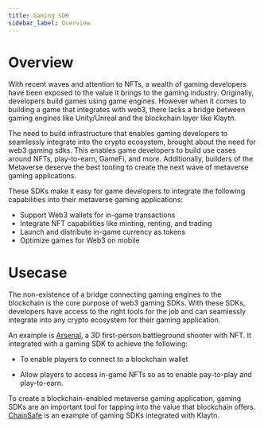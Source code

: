 ```yaml
---
title: Gaming SDK
sidebar_label: Overview
---
```


# Overview <a id="Gaming SDK Overview"></a>

With recent waves and attention to NFTs, a wealth of gaming developers have been exposed to the value it brings to the gaming industry. Originally, developers build games using game engines. However when it comes to building a game that integrates with web3, there lacks a bridge between gaming engines like Unity/Unreal and the blockchain layer like Klaytn. 

The need to build infrastructure that enables gaming developers to seamlessly integrate into the crypto ecosystem, brought about the need for web3 gaming sdks. This enables game developers to build use cases around NFTs, play-to-earn, GameFi, and more. Additionally, builders of the Metaverse deserve the best tooling to create the next wave of metaverse gaming applications.

These SDKs make it easy for game developers to integrate the following capabilities into their metaverse gaming applications:

* Support Web3 wallets for in-game transactions
* Integrate NFT capabilities like minting, renting, and trading
* Launch and distribute in-game currency as tokens
* Optimize games for Web3 on mobile

# Usecase <a id="Gaming SDK Usecase"></a>
The non-existence of a bridge connecting gaming engines to the blockchain is the core purpose of web3 gaming SDKs. With these SDKs, developers have access to the right tools for the job and can seamlessly integrate into any crypto ecosystem for their gaming application.

An example is [Arsenal](https://arsenal.fabwelt.com/), a 3D first-person battleground shooter with NFT. It integrated with a gaming SDK to achieve the following:

* To enable players to connect to a blockchain wallet
 
* Allow players to access in-game NFTs so as to enable pay-to-play and play-to-earn.

To create a blockchain-enabled metaverse gaming application, gaming SDKs are an important tool for tapping into the value that blockchain offers. [ChainSafe](https://docs.gaming.chainsafe.io/) is an example of gaming SDKs integrated with Klaytn.




